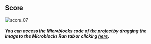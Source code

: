 ## Score
![score_07](https://user-images.githubusercontent.com/112697142/206391601-7fe71d8c-ae6d-46c3-8376-d5d926d3b442.png)


##### You can access the Microblocks code of the project by dragging the image to the Microblocks Run tab or clicking [here](https://microblocks.fun/run/microblocks.html#scripts=GP%20Scripts%0Adepends%20%27OLED%20Graphics%27%20%27PicoBricks%27%0A%0Ascript%20531%2078%20%7B%0AwhenStarted%0Ascore%20%3D%200%0Aforever%20%7B%0A%20%20OLEDInit_I2C%20%27OLED_0.96in%27%20%273C%27%200%20false%0A%20%20if%20%28%28pb_button%29%20%3D%3D%20%28booleanConstant%20true%29%29%20%7B%0A%20%20%20%20score%20%2B%3D%201%0A%20%20%20%20OLEDwrite%20%27My%20score%3A%27%200%200%20false%0A%20%20%20%20OLEDwrite%20score%2075%200%20false%0A%20%20%7D%20else%20%7B%0A%20%20%20%20OLEDwrite%20%27My%20score%3A%27%200%200%20false%0A%20%20%20%20OLEDwrite%20score%2075%200%20false%0A%20%20%7D%0A%7D%0A%7D%0A%0A "here").
